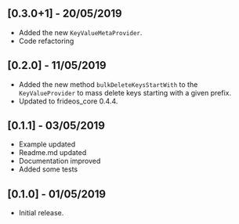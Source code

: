 ## [0.3.0+1] - 20/05/2019
- Added the new `KeyValueMetaProvider`.
- Code refactoring

## [0.2.0] - 11/05/2019
- Added the new method `bulkDeleteKeysStartWith` to the `KeyValueProvider` to mass delete keys starting with a given prefix.
- Updated to frideos_core 0.4.4.

## [0.1.1] - 03/05/2019

* Example updated
* Readme.md updated
* Documentation improved
* Added some tests

## [0.1.0] - 01/05/2019

* Initial release.
